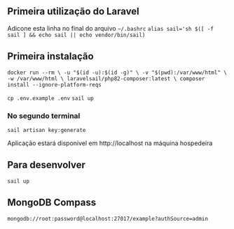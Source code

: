 ## Primeira utilização do Laravel
Adicone esta linha no final do arquivo `~/.bashrc`
`alias sail='sh $([ -f sail ] && echo sail || echo vendor/bin/sail)`

## Primeira instalação
`docker run --rm \
    -u "$(id -u):$(id -g)" \
    -v "$(pwd):/var/www/html" \
    -w /var/www/html \
    laravelsail/php82-composer:latest \
    composer install --ignore-platform-reqs`

`cp .env.example .env`
`sail up`
### No segundo terminal
`sail artisan key:generate`

Aplicação estará disponível em http://localhost na máquina hospedeira

## Para desenvolver
`sail up`

## MongoDB Compass

`mongodb://root:password@localhost:27017/example?authSource=admin`
